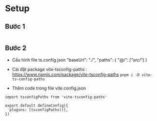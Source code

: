 # Setup

## Bước 1

```create vite@latest vite-project -- --template react-ts

```

## Bước 2

-   Cấu hình file ts.config.json
    "baseUrl": "./",
    "paths": {
    "@/_": ["src/_"]
    }
-   Cài đặt package vite-tsconfig-paths : https://www.npmjs.com/package/vite-tsconfig-paths
    `pnpm i -D vite-ts-config-paths `

-   Thêm code trong file vite.config.json

```import { defineConfig } from 'vite'
import tsconfigPaths from 'vite-tsconfig-paths'

export default defineConfig({
  plugins: [tsconfigPaths()],
})
```

```

```
